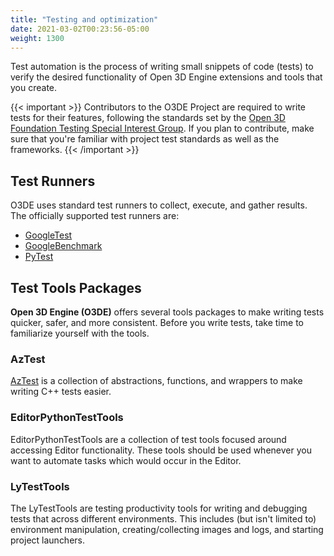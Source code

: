 ```yaml
---
title: "Testing and optimization"
date: 2021-03-02T00:23:56-05:00
weight: 1300
---
```


Test automation is the process of writing small snippets of code (tests) to verify the desired functionality of Open 3D Engine extensions and tools that you create.

{{< important >}}
Contributors to the O3DE Project are required to write tests for their features, following the standards set by the [Open 3D Foundation Testing Special Interest Group](https://github.com/o3de/sig-testing). If you plan to contribute, make sure that you're familiar with project test standards as well as the frameworks.
{{< /important >}} 

## Test Runners

O3DE uses standard test runners to collect, execute, and gather results. The officially supported test runners are:

* [GoogleTest](https://github.com/google/googletest)
* [GoogleBenchmark](https://github.com/google/benchmark)
* [PyTest](https://docs.pytest.org)

## Test Tools Packages

**Open 3D Engine (O3DE)** offers several tools packages to make writing tests quicker, safer, and more consistent. Before you write tests, take time to familiarize yourself with the tools.

### AzTest

[AzTest](/docs/api/frameworks/aztest/) is a collection of abstractions, functions, and wrappers to make writing C++ tests easier.

### EditorPythonTestTools

EditorPythonTestTools are a collection of test tools focused around accessing Editor functionality. These tools should be used whenever you want to automate tasks which would occur in the Editor. 

### LyTestTools

The LyTestTools are testing productivity tools for writing and debugging tests that across different environments. This includes (but isn't limited to) environment manipulation, creating/collecting images and logs, and starting project launchers.
